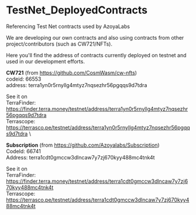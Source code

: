 # TestNet_DeployedContracts
Referencing Test Net contracts used by AzoyaLabs  

We are developing our own contracts and also using contracts from other project/contributors (such as CW721/NFTs).  

Here you'll find the address of contracts currently deployed on testnet and used in our development efforts.  


**CW721** (from https://github.com/CosmWasm/cw-nfts)  
codeid: 66553  
address: terra1yn0r5rnyllg4mtyz7nqsezhr56pgqqs9d7tdra  

See it on   
TerraFinder: https://finder.terra.money/testnet/address/terra1yn0r5rnyllg4mtyz7nqsezhr56pgqqs9d7tdra  
Terrascope: https://terrasco.pe/testnet/address/terra1yn0r5rnyllg4mtyz7nqsezhr56pgqqs9d7tdra  \



**Subscription** (from https://github.com/Azoyalabs/Subscription)   
CodeId: 66741    
Address: terra1cdt0gmccw3dlncaw7y7zj670kyy488mc4tnk4t  

See it on  
TerraFinder: https://finder.terra.money/testnet/address/terra1cdt0gmccw3dlncaw7y7zj670kyy488mc4tnk4t   
Terrascope:  https://terrasco.pe/testnet/address/terra1cdt0gmccw3dlncaw7y7zj670kyy488mc4tnk4t  
